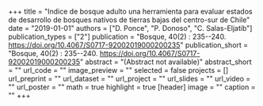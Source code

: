 +++
title = "Indice de bosque adulto una herramienta para evaluar estados de desarrollo de bosques nativos de tierras bajas del centro-sur de Chile"
date = "2019-01-01"
authors = ["D. Ponce", "P. Donoso", "C. Salas-Eljatib"]
publication_types = ["2"]
publication = "Bosque, 40(2) : 235--240. https://doi.org/10.4067/S0717-92002019000200235"
publication_short = "Bosque, 40(2) : 235--240. https://doi.org/10.4067/S0717-92002019000200235"
abstract = "(Abstract not available)"
abstract_short = ""
url_code = ""
image_preview = ""
selected = false
projects = []
url_preprint = ""
url_dataset = ""
url_project = ""
url_slides = ""
url_video = ""
url_poster = ""
math = true
highlight = true
[header]
image = ""
caption = ""
+++

